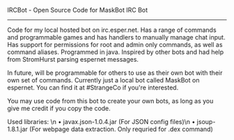 IRCBot - Open Source Code for MaskBot IRC Bot
********************************************

Code for my local hosted bot on irc.esper.net.
Has a range of commands and programmable games and has handlers to manually manage chat input. Has support for permissions for root and admin only commands, as well as command aliases. Programmed in java. Inspired by other bots and had help from StromHurst parsing espernet messages.

In future, will be programmable for others to use as their own bot with their own set of commands. Currently just a local bot called MaskBot on espernet. You can find it at #StrangeCo if you're interested.

You may use code from this bot to create your own bots, as long as you give me credit if you copy the code.

Used libraries: \n
• javax.json-1.0.4.jar (For JSON config files)\n
• jsoup-1.8.1.jar (For webpage data extraction. Only requried for .dex command)
